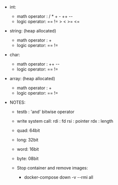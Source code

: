 + int:
    + math operator : / * + - ++ --
    + logic operator: == != > < >= <=

+ string: (heap allocated)
    + math operator : +
    + logic operator: == !=

+ char:
    + math operator : ++ --
    + logic operator: == !=

+ array: (heap allocated)
    + math operator : +
    + logic operator: == !=


+ NOTES:
    + testb : 'and' bitwise operator
    + write system call:
        rdi : fd
        rsi : pointer
        rdx : length

    + quad: 64bit
    + long: 32bit
    + word: 16bit
    + byte: 08bit

    + Stop container and remove images:
        + docker-compose down -v --rmi all